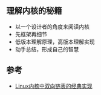<!--
 * @Author: JohnJeep
 * @Date: 2020-08-19 19:37:29
 * @LastEditTime: 2020-09-02 14:24:11
 * @LastEditors: Please set LastEditors
 * @Description: Linux kernel学习
 * @FilePath: /linux_kernel.md
-->
## 理解内核的秘籍
- 以一个设计者的角度来阅读内核
- 先框架再细节
- 低版本理解原理，高版本理解实现
- 动手总结，形成自己的智慧


## 参考
- [Linux内核中双向链表的经典实现](https://www.cnblogs.com/skywang12345/p/3562146.html#a1)